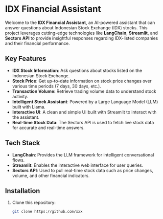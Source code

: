 # IDX Financial Assistant

Welcome to the **IDX Financial Assistant**, an AI-powered assistant that can answer questions about Indonesian Stock Exchange (IDX) stocks. This project leverages cutting-edge technologies like **LangChain**, **Streamlit**, and **Sectors API** to provide insightful responses regarding IDX-listed companies and their financial performance.

## Key Features

- **IDX Stock Information**: Ask questions about stocks listed on the Indonesian Stock Exchange.
- **Stock Price**: Get up-to-date information on stock price changes over various time periods (7 days, 30 days, etc.).
- **Transaction Volume**: Retrieve trading volume data to understand stock activity.
- **Intelligent Stock Assistant**: Powered by a Large Language Model (LLM) built with Llama.
- **Interactive UI**: A clean and simple UI built with Streamlit to interact with the assistant.
- **Real-time Stock Data**: The Sectors API is used to fetch live stock data for accurate and real-time answers.

## Tech Stack

- **LangChain**: Provides the LLM framework for intelligent conversational flows.
- **Streamlit**: Enables the interactive web interface for user queries.
- **Sectors API**: Used to pull real-time stock data such as price changes, volume, and other financial indicators.

## Installation

1. Clone this repository:

   ```bash
   git clone https://github.com/xxx

